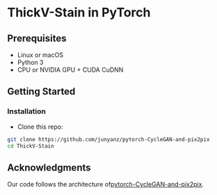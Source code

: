 
<br><br><br>

# ThickV-Stain in PyTorch


## Prerequisites
- Linux or macOS
- Python 3
- CPU or NVIDIA GPU + CUDA CuDNN

## Getting Started
### Installation

- Clone this repo:
```bash
git clone https://github.com/junyanz/pytorch-CycleGAN-and-pix2pix
cd ThickV-Stain
```

## Acknowledgments
Our code follows the architecture of[pytorch-CycleGAN-and-pix2pix]([https://github.com/pytorch/examples/tree/master/dcgan](https://github.com/junyanz/pytorch-CycleGAN-and-pix2pix)https://github.com/junyanz/pytorch-CycleGAN-and-pix2pix).
